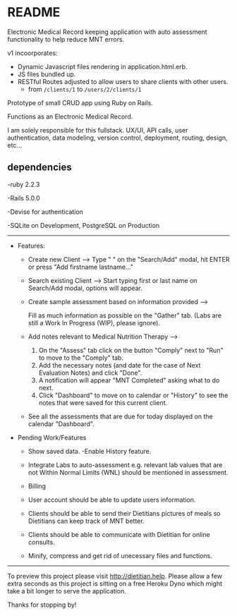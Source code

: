 
# README


Electronic Medical Record keeping application with auto assessment functionality to help reduce MNT errors.


v1 incoorporates:
 - Dynamic Javascript files rendering in application.html.erb.
 - JS files bundled up.
 - RESTful Routes adjusted to allow users to share clients with other users.
 	- from `/clients/1` to `/users/2/clients/1`

Prototype of small CRUD app using Ruby on Rails.

Functions as an Electronic Medical Record.

I am solely responsible for this fullstack. UX/UI, API calls, user authentication, data modeling, version control, deployment, routing, design, etc...

## dependencies 

-ruby 2.2.3

-Rails 5.0.0

-Devise for authentication

-SQLite on Development, PostgreSQL on Production

----------
* Features:


	* Create new Client --> 
		Type "<firstname> <lastname>" on the "Search/Add" modal, hit ENTER or press "Add firstname lastname..." 


	* Search existing Client --> 
		Start typing first or last name on Search/Add modal, options will appear.


	* Create sample assessment based on information provided --> 
	
		Fill as much information as possible on the "Gather" tab. (Labs are still a Work In Progress (WIP), please ignore).


	* Add notes relevant to Medical Nutrition Therapy --> 
		1. On the "Assess" tab click on the button "Comply" next to "Run" to move to the "Comply" tab. 
		2. Add the necessary notes (and date for the case of Next Evaluation Notes) and click "Done".
		3. A notification will appear "MNT Completed" asking what to do next.
		4. Click "Dashboard" to move on to calendar or "History" to see the notes that were saved for this current client.

	* See all the assessments that are due for today displayed on the calendar "Dashboard".


* Pending Work/Features
	
	* Show saved data. -Enable History feature.

	* Integrate Labs to auto-assessment
		e.g. relevant lab values that are not Within Normal Limits (WNL) should be mentioned in assessment.

	* Billing

	* User account should be able to update users information.

	* Clients should be able to send their Dietitians pictures of meals so Dietitians can keep track of MNT better.

	* Clients should be able to communicate with Dietitian for online consults.

	* Minify, compress and get rid of unecessary files and functions.

_____________________________________

To preview this project please visit http://dietitian.help. Please allow a few extra seconds as this project is sitting on a free Heroku Dyno which might take a bit longer to serve the application.

Thanks for stopping by!
